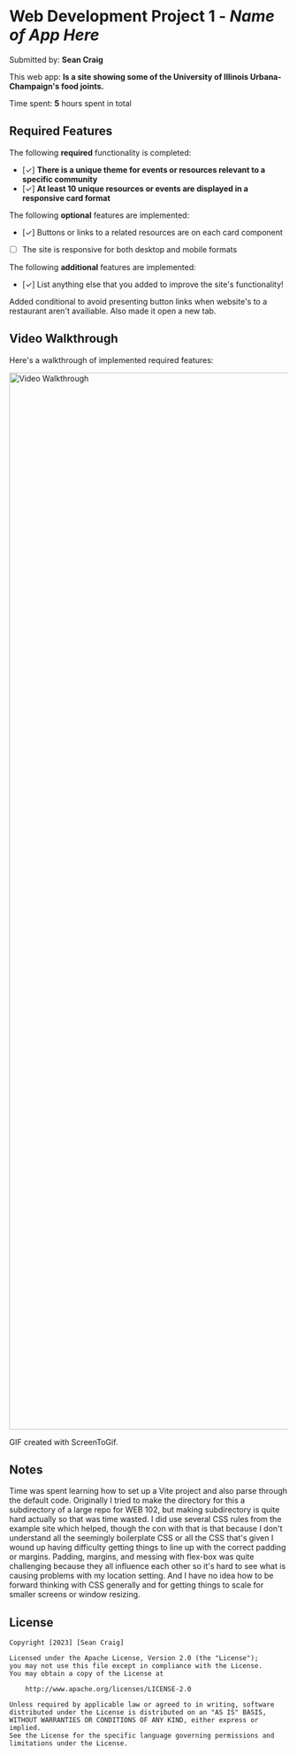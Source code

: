 # Web Development Project 1 - *Name of App Here*

Submitted by: **Sean Craig**

This web app: **Is a site showing some of the University of Illinois Urbana-Champaign's food joints.**

Time spent: **5** hours spent in total

## Required Features

The following **required** functionality is completed:

- [✓] **There is a unique theme for events or resources relevant to a specific community**
- [✓] **At least 10 unique resources or events are displayed in a responsive card format**

The following **optional** features are implemented:

- [✓] Buttons or links to a related resources are on each card component
- [ ] The site is responsive for both desktop and mobile formats

The following **additional** features are implemented:

* [✓] List anything else that you added to improve the site's functionality!

Added conditional to avoid presenting button links when website's to a restaurant aren't availiable. Also made it open a new tab.

## Video Walkthrough

Here's a walkthrough of implemented required features:

<img src='https://imgur.com/a/AVOfKeS' title='Video Walkthrough' width='1910' alt='Video Walkthrough' />

GIF created with ScreenToGif.

## Notes

Time was spent learning how to set up a Vite project and also parse through the default code. Originally I tried to make the directory for this a subdirectory of a large repo for WEB 102, but making subdirectory is quite hard actually so that was time wasted. I did use several CSS rules from the example site which helped, though the con with that is that because I don't understand all the seemingly boilerplate CSS or all the CSS that's given I wound up having difficulty getting things to line up with the correct padding or margins. Padding, margins, and messing with flex-box was quite challenging because they all influence each other so it's hard to see what is causing problems with my location setting. And I have no idea how to be forward thinking with CSS generally and for getting things to scale for smaller screens or window resizing.

## License

    Copyright [2023] [Sean Craig]

    Licensed under the Apache License, Version 2.0 (the "License");
    you may not use this file except in compliance with the License.
    You may obtain a copy of the License at

        http://www.apache.org/licenses/LICENSE-2.0

    Unless required by applicable law or agreed to in writing, software
    distributed under the License is distributed on an "AS IS" BASIS,
    WITHOUT WARRANTIES OR CONDITIONS OF ANY KIND, either express or implied.
    See the License for the specific language governing permissions and
    limitations under the License.